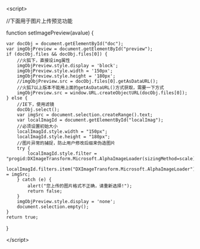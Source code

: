 &lt;script&gt;

//下面用于图片上传预览功能

function setImagePreview(avalue) {

	var docObj = document.getElementById("doc");
	var imgObjPreview = document.getElementById("preview");
	if (docObj.files && docObj.files[0]) {
		//火狐下，直接设img属性
		imgObjPreview.style.display = 'block';
		imgObjPreview.style.width = '150px';
		imgObjPreview.style.height = '180px';
		//imgObjPreview.src = docObj.files[0].getAsDataURL();
		//火狐7以上版本不能用上面的getAsDataURL()方式获取，需要一下方式
		imgObjPreview.src = window.URL.createObjectURL(docObj.files[0]);
	} else {
		//IE下，使用滤镜
		docObj.select();
		var imgSrc = document.selection.createRange().text;
		var localImagId = document.getElementById("localImag");
		//必须设置初始大小
		localImagId.style.width = "150px";
		localImagId.style.height = "180px";
		//图片异常的捕捉，防止用户修改后缀来伪造图片
		try {
			localImagId.style.filter = "progid:DXImageTransform.Microsoft.AlphaImageLoader(sizingMethod=scale)";
			localImagId.filters.item("DXImageTransform.Microsoft.AlphaImageLoader").src = imgSrc;
		} catch (e) {
			alert("您上传的图片格式不正确，请重新选择!");
			return false;
		}
		imgObjPreview.style.display = 'none';
		document.selection.empty();
	}
	return true;
	
}

&lt;/script&gt;
